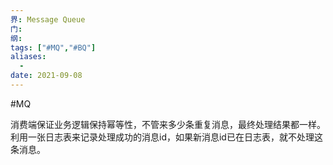 ```yaml
---
界: Message Queue
门: 
纲: 
tags: ["#MQ","#BQ"]
aliases:
  - 
date: 2021-09-08
---
```

#MQ 

消费端保证业务逻辑保持幂等性，不管来多少条重复消息，最终处理结果都一样。利用一张日志表来记录处理成功的消息id，如果新消息id已在日志表，就不处理这条消息。